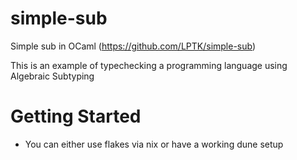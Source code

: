 # simple-sub
Simple sub in OCaml (https://github.com/LPTK/simple-sub)

This is an example of typechecking a programming language using Algebraic Subtyping

# Getting Started
- You can either use flakes via nix or have a working dune setup
